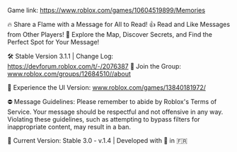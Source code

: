Game link: https://www.roblox.com/games/10604519899/Memories

🔥 Share a Flame with a Message for All to Read!
👍 Read and Like Messages from Other Players!
👀 Explore the Map, Discover Secrets, and Find the Perfect Spot for Your Message!

🛠️ Stable Version 3.1.1 | Change Log: https://devforum.roblox.com/t/-/2076387
👥 Join the Group: www.roblox.com/groups/12684510//about

🎨 Experience the UI Version: www.roblox.com/games/13840181972/

⛔ Message Guidelines: Please remember to abide by Roblox's Terms of Service. Your message should be respectful and not offensive in any way. Violating these guidelines, such as attempting to bypass filters for inappropriate content, may result in a ban.

🚀 Current Version: Stable 3.0 - v.1.4 | Developed with 💖 in 🇫🇷
